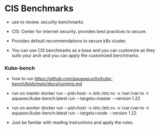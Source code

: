 # CIS Benchmarks
- use to review. security benchmarks

- CIS: Center for internet security. provides best practices to secure. 
- Provides default recommendations to secure k8s cluster. 
- You can use CIS benchmarks as a base and you can customize as they suits your arch and you can apply the customized benchmarks. 


### Kube-bench


- how to run
https://github.com/aquasecurity/kube-bench/blob/main/docs/running.md


- run on master
docker run --pid=host -v /etc:/etc:ro -v /var:/var:ro -t aquasec/kube-bench:latest run --targets=master --version 1.22

- run on worker
docker run --pid=host -v /etc:/etc:ro -v /var:/var:ro -t aquasec/kube-bench:latest run --targets=node --version 1.22

- Just be familar with reading instructions and apply the rules. 
